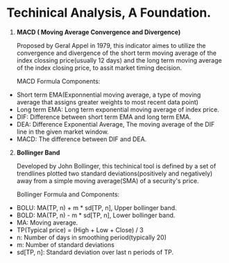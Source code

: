 # Techinical Analysis, A Foundation. 

1. **MACD ( Moving Average Convergence and Divergence)**

   Proposed by Geral Appel in 1979, this indicator aimes to utilize the convergence and divergence of the short term moving 
   average of the index clossing price(usually 12 days) and the long term moving average of the index closing price, to 
   assit market timing decision.
  
   MACD Formula Components:
   
  - Short term EMA(Exponnential moving average, a type of moving average that assigns greater weights to most recent data point)
  - Long term EMA: Long term exponential moving average of index price. 
  - DIF: Difference between short term EMA and long term EMA. 
  - DEA: Difference Exponential Average, The moving average of the DIF line in the given market window.
  - MACD: The difference between DIF and DEA.
  

2. **Bollinger Band**

   Developed by John Bollinger, this techinical tool is defined by a set of trendlines plotted two standard deviations(positively and negatively) 
   away from a simple moving average(SMA) of a security's price. 
   
   Bollinger Formula and Components:
   
- BOLU: MA(TP, n) + m * sd[TP, n], Upper bollinger band.
- BOLD: MA(TP, n) - m * sd[TP, n], Lower bollinger band.
- MA: Moving average.
- TP(Typical price) = (High + Low + Close) / 3
- n: Number of days in smoothing period(typically 20)
- m: Number of standard deviations
- sd[TP, n]: Standard deviation over last n periods of TP. 


